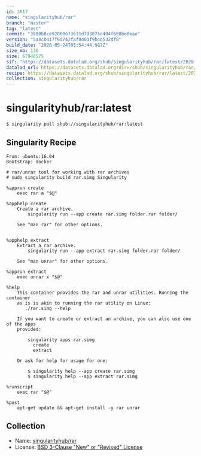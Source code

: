 ```yaml
---
id: 3017
name: "singularityhub/rar"
branch: "master"
tag: "latest"
commit: "3990b8ce92000673631d793875d494f688be0eae"
version: "5a8cb417f6d742faf0d03f9b5d532df8"
build_date: "2020-05-24T05:54:44.987Z"
size_mb: 136
size: 67948575
sif: "https://datasets.datalad.org/shub/singularityhub/rar/latest/2020-05-24-3990b8ce-5a8cb417/5a8cb417f6d742faf0d03f9b5d532df8.simg"
datalad_url: https://datasets.datalad.org?dir=/shub/singularityhub/rar/latest/2020-05-24-3990b8ce-5a8cb417/
recipe: https://datasets.datalad.org/shub/singularityhub/rar/latest/2020-05-24-3990b8ce-5a8cb417/Singularity
collection: singularityhub/rar
---
```


# singularityhub/rar:latest

```bash
$ singularity pull shub://singularityhub/rar:latest
```

## Singularity Recipe

```singularity
From: ubuntu:16.04
Bootstrap: docker

# rar/unrar tool for working with rar archives
# sudo singularity build rar.simg Singularity

%apprun create
    exec rar a "$@"

%apphelp create
    Create a rar archive.
        singularity run --app create rar.simg folder.rar folder/

    See "man rar" for other options.


%apphelp extract
    Extract a rar archive.
        singularity run --app extract rar.simg folder.rar folder/

    See "man unrar" for other options.

%apprun extract
    exec unrar x "$@"

%help
    This container provides the rar and unrar utilities. Running the container
    as is is akin to running the rar utility on Linux:
       ./rar.simg --help

    If you want to create or extract an archive, you can also use one of the apps
    provided:

        singularity apps rar.simg
          create
          extract

    Or ask for help for usage for one:

        $ singularity help --app create rar.simg 
        $ singularity help --app extract rar.simg 
   
%runscript
    exec rar "$@"

%post
    apt-get update && apt-get install -y rar unrar
```

## Collection

 - Name: [singularityhub/rar](https://github.com/singularityhub/rar)
 - License: [BSD 3-Clause "New" or "Revised" License](https://api.github.com/licenses/bsd-3-clause)

